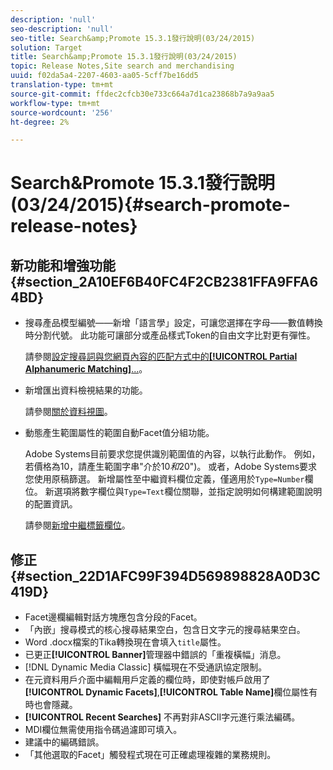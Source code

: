 ```yaml
---
description: 'null'
seo-description: 'null'
seo-title: Search&amp;Promote 15.3.1發行說明(03/24/2015)
solution: Target
title: Search&amp;Promote 15.3.1發行說明(03/24/2015)
topic: Release Notes,Site search and merchandising
uuid: f02da5a4-2207-4603-aa05-5cff7be16dd5
translation-type: tm+mt
source-git-commit: ffdec2cfcb30e733c664a7d1ca23868b7a9a9aa5
workflow-type: tm+mt
source-wordcount: '256'
ht-degree: 2%

---
```



# Search&amp;Promote 15.3.1發行說明(03/24/2015){#search-promote-release-notes}

## 新功能和增強功能 {#section_2A10EF6B40FC4F2CB2381FFA9FFA64BD}

* 搜尋產品模型編號——新增「語言學」設定，可讓您選擇在字母——數值轉換時分割代號。 此功能可讓部分或產品樣式Token的自由文字比對更有彈性。

   請參閱[設定搜尋詞與您網頁內容的匹配方式中的&#x200B;**[!UICONTROL Partial Alphanumeric Matching]**...](../c-about-linguistics-menu/c-about-words-and-language.md#task_351A9144A51F4B41923BDBACDEF3B616)。

* 新增匯出資料檢視結果的功能。

   請參閱[關於資料視圖](../c-about-reports-menu/c-about-data-views.md#concept_DCA897D074464BC1861AA47B40CC86C3)。

* 動態產生範圍屬性的範圍自動Facet值分組功能。

   Adobe Systems目前要求您提供識別範圍值的內容，以執行此動作。 例如，若價格為10，請產生範圍字串&quot;介於$10和$20&quot;)。 或者，Adobe Systems要求您使用原稿篩選。 新增屬性至中繼資料欄位定義，僅適用於`Type=Number`欄位。 新選項將數字欄位與`Type=Text`欄位關聯，並指定說明如何構建範圍說明的配置資訊。

   請參閱[新增中繼標籤欄位](../c-about-settings-menu/c-about-metadata-menu.md#task_6DF188C0FC7F4831A4444CA9AFA615E5)。

## 修正 {#section_22D1AFC99F394D569898828A0D3C419D}

* Facet邊欄編輯對話方塊應包含分段的Facet。
* 「內嵌」搜尋模式的核心搜尋結果空白，包含日文字元的搜尋結果空白。
* Word .docx檔案的Tika轉換現在會填入`title`屬性。
* 已更正&#x200B;**[!UICONTROL Banner]**&#x200B;管理器中錯誤的「重複橫幅」消息。
* [!DNL Dynamic Media Classic] 橫幅現在不受通訊協定限制。
* 在元資料用戶介面中編輯用戶定義的欄位時，即使對帳戶啟用了&#x200B;**[!UICONTROL Dynamic Facets]**,**[!UICONTROL Table Name]**&#x200B;欄位屬性有時也會隱藏。
* **[!UICONTROL Recent Searches]** 不再對非ASCII字元進行乘法編碼。
* MDI欄位無需使用指令碼過濾即可填入。
* 建議中的編碼錯誤。
* 「其他選取的Facet」觸發程式現在可正確處理複雜的業務規則。

